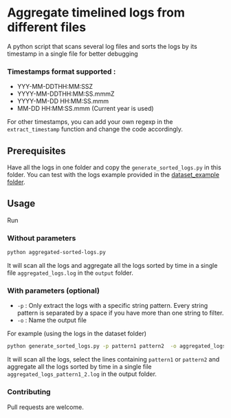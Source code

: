 # Aggregate timelined logs from different files
A python script that scans several log files and sorts the logs by its timestamp in a single file for better debugging

### Timestamps format supported :
- YYY-MM-DDTHH:MM:SSZ
- YYYY-MM-DDTHH:MM:SS.mmmZ
- YYYY-MM-DD HH:MM:SS.mmm
- MM-DD HH:MM:SS.mmm (Current year is used) 

For other timestamps, you can add your own regexp in the ```extract_timestamp``` function and change the code accordingly.

## Prerequisites

Have all the logs in one folder and copy the ```generate_sorted_logs.py``` in this folder.
You can test with the logs example provided in the [dataset_example folder](https://github.com/lilinor/aggregated-sorted-logs/tree/main/dataset_example).

## Usage

Run 

### Without parameters

```bash 
python aggregated-sorted-logs.py
````
It will scan all the logs and aggregate all the logs sorted by time in a single file ```aggregated_logs.log``` in the ```output``` folder.

### With parameters (optional)

- `-p` : Only extract the logs with a specific string pattern. Every string pattern is separated by a space if you have more than one string to filter.
- `-o` : Name the output file

For example (using the logs in the dataset folder) 

```bash
python generate_sorted_logs.py -p pattern1 pattern2  -o aggregated_logs_pattern1_2.log
````

It will scan all the logs, select the lines containing `pattern1` or `pattern2` and aggregate all the logs sorted by time in a single file `aggregated_logs_pattern1_2.log` in the output folder.

### Contributing

Pull requests are welcome.

